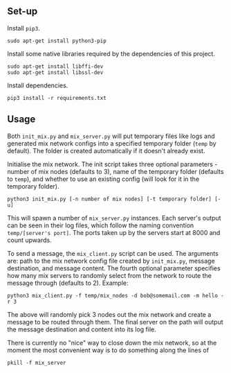 ## Set-up

Install `pip3`.

```
sudo apt-get install python3-pip
```

Install some native libraries required by the dependencies of this project.

```
sudo apt-get install libffi-dev
sudo apt-get install libssl-dev
```

Install dependencies.

```
pip3 install -r requirements.txt
```

## Usage

Both `init_mix.py` and `mix_server.py` will put temporary files like logs and generated mix network configs into a specified temporary folder (`temp` by default). The folder is created automatically if it doesn't already exist.

Initialise the mix network. The init script takes three optional parameters - number of mix nodes (defaults to 3), name of the temporary folder (defaults to `temp`), and whether to use an existing config (will look for it in the temporary folder).

```
python3 init_mix.py [-n number of mix nodes] [-t temporary folder] [-u]
```

This will spawn a number of `mix_server.py` instances. Each server's output can be seen in their log files, which follow the naming convention `temp/[server's port]`. The ports taken up by the servers start at 8000 and count upwards.

To send a message, the `mix_client.py` script can be used. The arguments are: path to the mix network config file created by `init_mix.py`, message destination, and message content. The fourth optional parameter specifies how many mix servers to randomly select from the network to route the message through (defaults to 2). Example:

```
python3 mix_client.py -f temp/mix_nodes -d bob@somemail.com -m hello -r 3
```

The above will randomly pick 3 nodes out the mix network and create a message to be routed through them. The final server on the path will output the message destination and content into its log file.

There is currently no "nice" way to close down the mix network, so at the moment the most convenient way is to do something along the lines of

```
pkill -f mix_server
```

